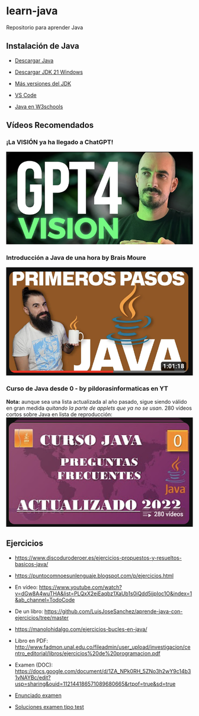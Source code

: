 # learn-java
Repositorio para aprender Java

## Instalación de Java
- [Descargar Java](https://www.java.com/es/download/ie_manual.jsp)
- [Descargar JDK 21 Windows](https://download.oracle.com/java/21/latest/jdk-21_windows-x64_bin.msi)
- [Más versiones del JDK](https://www.oracle.com/java/technologies/downloads)
- [VS Code](https://code.visualstudio.com/download)

- [Java en W3schools](https://www.w3schools.com/java/default.asp)

## Vídeos Recomendados
### ¡La VISIÓN ya ha llegado a ChatGPT!
[![ChatGPT4V](captura.png)](https://www.youtube.com/watch?v=mu0pCB6ZgWI "Análisis de GPT-4V | ¡La VISIÓN ya ha llegado a ChatGPT!")
### Introducción a Java de una hora by Brais Moure
[![Vídeo Brais M. de Java](captura3.png)](https://www.youtube.com/watch?v=W86KTBSiX2o&ab_channel=MoureDevbyBraisMoure "JAVA Desde Cero: Primeros Pasos en una hora")
### Curso de Java desde 0 - by pildorasinformaticas en YT
**Nota:** aunque sea una lista actualizada al año pasado, sigue siendo válido en gran medida *quitando la parte de applets que ya no se usan*.
280 vídeos cortos sobre Java en lista de reproducción:
[![Lista de Java](captura2.png)](https://youtu.be/U709qY6S9rA?si=RyuySBmg9on3_Qyo "Curso de Java desde 0 - by pildorasinformaticas")

## Ejercicios

- https://www.discoduroderoer.es/ejercicios-propuestos-y-resueltos-basicos-java/
- https://puntocomnoesunlenguaje.blogspot.com/p/ejercicios.html
- En vídeo: https://www.youtube.com/watch?v=dGw8A4wuTHA&list=PLQxX2eiEaqbz1XaUb1s0iQdd5ijpIoc1O&index=1&ab_channel=TodoCode
- De un libro: https://github.com/LuisJoseSanchez/aprende-java-con-ejercicios/tree/master
- https://manolohidalgo.com/ejercicios-bucles-en-java/
- Libro en PDF: http://www.fadmon.unal.edu.co/fileadmin/user_upload/investigacion/centro_editorial/libros/ejercicios%20de%20programacion.pdf

- Examen (DOC): https://docs.google.com/document/d/1ZA_NPk0RH_5ZNo3h2wY9c14b31vNAYBc/edit?usp=sharing&ouid=112144186571089680665&rtpof=true&sd=true
- [Enunciado examen](./examen.md)
- [Soluciones examen tipo test](./soluciones-test.md)
